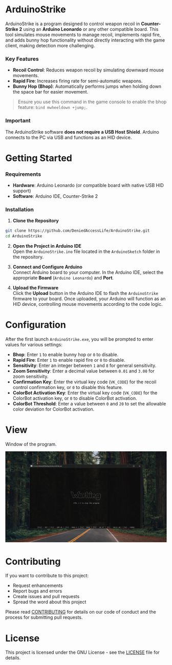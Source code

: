 # ArduinoStrike
ArduinoStrike is a program designed to control weapon recoil in **Counter-Strike 2** using an **Arduino Leonardo** or any other compatible board. This tool simulates mouse movements to manage recoil, implements rapid fire, and adds bunny hop functionality without directly interacting with the game client, making detection more challenging.

### Key Features
- **Recoil Control**: Reduces weapon recoil by simulating downward mouse movements.
- **Rapid Fire**: Increases firing rate for semi-automatic weapons.
- **Bunny Hop (Bhop)**: Automatically performs jumps when holding down the space bar for easier movement.

> Ensure you use this command in the game console to enable the bhop feature: `bind mwheeldown +jump;`.

### Important
The ArduinoStrike software **does not require a USB Host Shield**. Arduino connects to the PC via USB and functions as an HID device.

# Getting Started
### Requirements
- **Hardware**: Arduino Leonardo (or compatible board with native USB HID support)
- **Software**: Arduino IDE, Counter-Strike 2

### Installation
1. **Clone the Repository**  
```bash
git clone https://github.com/DeniedAccessLife/ArduinoStrike.git
cd ArduinoStrike
```

2. **Open the Project in Arduino IDE**  
Open the `ArduinoStrike.ino` file located in the `ArduinoSketch` folder in the repository.

3. **Connect and Configure Arduino**  
Connect Arduino board to your computer. In the Arduino IDE, select the appropriate **Board** (`Arduino Leonardo`) and **Port**.

4. **Upload the Firmware**  
Click the **Upload** button in the Arduino IDE to flash the `ArduinoStrike` firmware to your board. Once uploaded, your Arduino will function as an HID device, controlling mouse movements according to the code logic.

# Configuration
After the first launch `ArduinoStrike.exe`, you will be prompted to enter values for various settings:

- **Bhop**: Enter `1` to enable bunny hop or `0` to disable.
- **Rapid Fire**: Enter `1` to enable rapid fire or `0` to disable.
- **Sensitivity**: Enter an integer between `1` and `8` for general sensitivity.
- **Zoom Sensitivity**: Enter a decimal value between `0.01` and `3.00` for zoom sensitivity.
- **Confirmation Key**: Enter the virtual key code (`VK_CODE`) for the recoil control confirmation key, or `0` to disable this feature.
- **ColorBot Activation Key**: Enter the virtual key code (`VK_CODE`) for the ColorBot activation key, or `0` to disable ColorBot activation.
- **ColorBot Threshold**: Enter a value between `0` and `20` to set the allowable color deviation for ColorBot activation.

# View
Window of the program.

![alt text](https://raw.githubusercontent.com/DeniedAccessLife/ArduinoStrike/master/view.png)

# Contributing
If you want to contribute to this project:
- Request enhancements
- Report bugs and errors
- Create issues and pull requests
- Spread the word about this project

Please read [CONTRIBUTING](CONTRIBUTING.md) for details on our code of conduct and the process for submitting pull requests.

# License
This project is licensed under the GNU License - see the [LICENSE](LICENSE) file for details.
